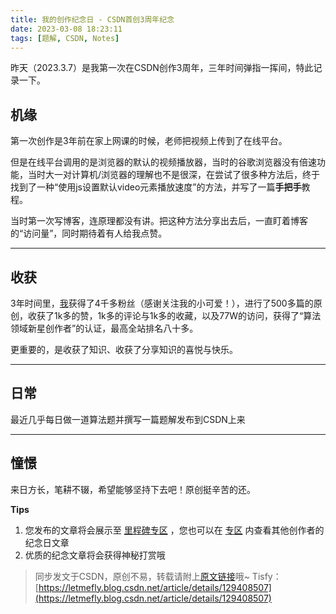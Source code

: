 ```yaml
---
title: 我的创作纪念日 - CSDN首创3周年纪念
date: 2023-03-08 18:23:11
tags: [题解, CSDN, Notes]
---
```


昨天（2023.3.7）是我第一次在CSDN创作3周年，三年时间弹指一挥间，特此记录一下。

## 机缘
第一次创作是3年前在家上网课的时候，老师把视频上传到了在线平台。

但是在线平台调用的是浏览器的默认的视频播放器，当时的谷歌浏览器没有倍速功能，当时大一对计算机/浏览器的理解也不是很深，在尝试了很多种方法后，终于找到了一种“使用js设置默认video元素播放速度”的方法，并写了一篇**手把手**教程。

当时第一次写博客，连原理都没有讲。把这种方法分享出去后，一直盯着博客的“访问量”，同时期待着有人给我点赞。


---

## 收获

3年时间里，[我](https://letmefly.blog.csdn.net/)获得了4千多粉丝（感谢关注我的小可爱！），进行了500多篇的原创，收获了1k多的赞，1k多的评论与1k多的收藏，以及77W的访问，获得了“算法领域新星创作者”的认证，最高全站排名八十多。

更重要的，是收获了知识、收获了分享知识的喜悦与快乐。

---

## 日常

最近几乎每日做一道算法题并撰写一篇题解发布到CSDN上来



---

## 憧憬

来日方长，笔耕不辍，希望能够坚持下去吧！原创挺辛苦的还。



**Tips**

 1. 您发布的文章将会展示至  [里程碑专区](https://blog.csdn.net/rank/list/milestone) ，您也可以在   [专区](https://blog.csdn.net/rank/list/milestone)  内查看其他创作者的纪念日文章
 2. 优质的纪念文章将会获得神秘打赏哦




> 同步发文于CSDN，原创不易，转载请附上[原文链接](https://blog.letmefly.xyz/2023/03/08/CSDN%20-%20CSDN3THMemory/)哦~
> Tisfy：[https://letmefly.blog.csdn.net/article/details/129408507](https://letmefly.blog.csdn.net/article/details/129408507)
